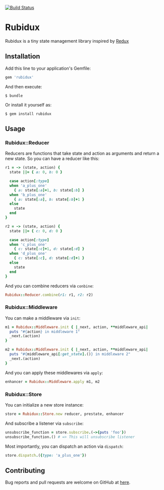 [![Build Status](https://travis-ci.org/davidjuin0519/rubidux.svg?branch=master)](https://travis-ci.org/davidjuin0519/rubidux.svg?branch=master)

# Rubidux

Rubidux is a tiny state management library inspired by [Redux](https://github.com/reactjs/redux)

## Installation

Add this line to your application's Gemfile:

```ruby
gem 'rubidux'
```

And then execute:

    $ bundle

Or install it yourself as:

    $ gem install rubidux

## Usage

### Rubidux::Reducer
Reducers are functions that take state and action as arguments and return a new state. So you can have a reducer like this:

```ruby
r1 = -> (state, action) {
  state ||= { a: 0, b: 0 }

  case action[:type]
  when 'a_plus_one'
    { a: state[:a]+1, b: state[:b] }
  when 'b_plus_one'
    { a: state[:a], b: state[:b]+1 }
  else
    state
  end
}

r2 = -> (state, action) {
  state ||= { c: 0, d: 0 }

  case action[:type]
  when 'c_plus_one'
    { c: state[:c]+1, d: state[:d] }
  when 'd_plus_one'
    { c: state[:c], d: state[:d]+1 }
  else
    state
  end
}
```

And you can combine reducers via `conbine`:

```ruby
Rubidux::Reducer.combine(r1: r1, r2: r2)
```

### Rubidux::Middleware
You can make a middleware via `init`:

```ruby
m1 = Rubidux::Middleware.init { |_next, action, **middleware_api|
  puts "#{action} in middleware 1"
  _next.(action)
}

m2 = Rubidux::Middleware.init { |_next, action, **middleware_api|
  puts "#{middleware_api[:get_state].()} in middleware 2"
  _next.(action)
}
```

And you can apply these middlewares via `apply`:

```ruby
enhancer = Rubidux::Middleware.apply m1, m2
```

### Rubidux::Store

You can initialize a new store instance:

```ruby
store = Rubidux::Store.new reducer, prestate, enhancer
```

And subscribe a listener via `subscribe`:

```ruby
unsubscribe_function = store.subscribe.(->{puts 'foo'})
unsubscribe_function.() # => This will unsubscribe listener
```

Most importantly, you can dispatch an action via `dispatch`:

```ruby
store.dispatch.({type: 'a_plus_one'})
```

## Contributing

Bug reports and pull requests are welcome on GitHub at [here](https://github.com/davidjuin0519/rubidux).

